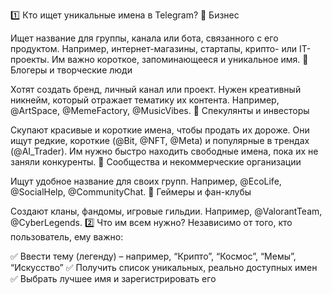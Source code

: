 1️⃣ Кто ищет уникальные имена в Telegram?
🔹 Бизнес

Ищет название для группы, канала или бота, связанного с его продуктом.
Например, интернет-магазины, стартапы, крипто- или IT-проекты.
Им важно короткое, запоминающееся и уникальное имя.
🔹 Блогеры и творческие люди

Хотят создать бренд, личный канал или проект.
Нужен креативный никнейм, который отражает тематику их контента.
Например, @ArtSpace, @MemeFactory, @MusicVibes.
🔹 Спекулянты и инвесторы

Скупают красивые и короткие имена, чтобы продать их дороже.
Они ищут редкие, короткие (@Bit, @NFT, @Meta) и популярные в трендах (@AI_Trader).
Им нужно быстро находить свободные имена, пока их не заняли конкуренты.
🔹 Сообщества и некоммерческие организации

Ищут удобное название для своих групп.
Например, @EcoLife, @SocialHelp, @CommunityChat.
🔹 Геймеры и фан-клубы

Создают кланы, фандомы, игровые гильдии.
Например, @ValorantTeam, @CyberLegends.
2️⃣ Что им всем нужно?
Независимо от того, кто пользователь, ему важно:

✅ Ввести тему (легенду) – например, “Крипто”, “Космос”, “Мемы”, “Искусство”
✅ Получить список уникальных, реально доступных имен
✅ Выбрать лучшее имя и зарегистрировать его


